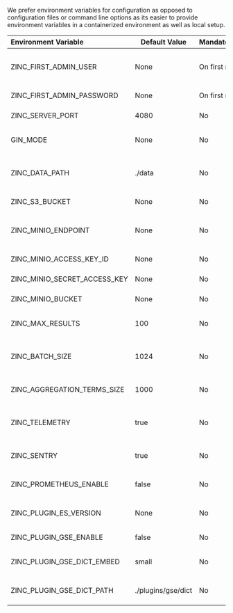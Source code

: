 
We prefer environment variables for configuration as opposed to configuration files or command line options as its easier to provide environment variables in a containerized environment as well as local setup.


| Environment Variable          | Default Value | Mandatory     | Description                                                               |
| :---------------------------- | ------------- |-------------- | :------------------------------------------------------------------------ |
| ZINC_FIRST_ADMIN_USER         | None          | On first run  | First admin user of ZincSearch. Not required after first run of ZincSearch.  |
| ZINC_FIRST_ADMIN_PASSWORD     | None          | On first run  | Password for first admin user                                             |
| ZINC_SERVER_PORT              | 4080          | No            | zinc server listen http port                                              |
| GIN_MODE                      | None          | No            | if the value is release then gin will run in production mode.             |
| ZINC_DATA_PATH                | ./data        | No            | Defaults to "data" folder in current working directory if not provided.   |
| ZINC_S3_BUCKET                | None          | No            | S3 bucket to be used for index storage                                    |
| ZINC_MINIO_ENDPOINT           | None          | No            | MinIO server endpoint. e.g localhost:9000 . See no http                   |
| ZINC_MINIO_ACCESS_KEY_ID      | None          | No            | MinIO ACCESS_KEY_ID                                                       |
| ZINC_MINIO_SECRET_ACCESS_KEY  | None          | No            | MinIO SECRET_ACCESS_KEY                                                   |
| ZINC_MINIO_BUCKET             | None          | No            | MinIO bucket for index storage                                            |
| ZINC_MAX_RESULTS              | 100           | No            | Maximum results to be returned from server. Defaults to 1000              |
| ZINC_BATCH_SIZE               | 1024          | No            | Internal batch size for batching records when bulk indexing is done.      |
| ZINC_AGGREGATION_TERMS_SIZE   | 1000          | No            | terms aggregation returns max bucket size                                 |
| ZINC_TELEMETRY                | true          | No            | Send anonymous telemetry info for improving ZincSearch. enabled or disabled.  |
| ZINC_SENTRY                   | true          | No            | Send anonymous error reports for debugging                                |
| ZINC_PROMETHEUS_ENABLE        | false         | No            | Enables prometheus metrics on /metrics endpoint                           |
| ZINC_PLUGIN_ES_VERSION        | None          | No            | es version, for compatible elasticsearch                                  |
| ZINC_PLUGIN_GSE_ENABLE        | false         | No            | plugin, GSE support Chinese analysis                                      |
| ZINC_PLUGIN_GSE_DICT_EMBED    | small         | No            | plugin, GSE which size dict need to load, `small` or `big`                |
| ZINC_PLUGIN_GSE_DICT_PATH     | ./plugins/gse/dict     | No   | plugin, GSE where to load user custom dictionary                          |



